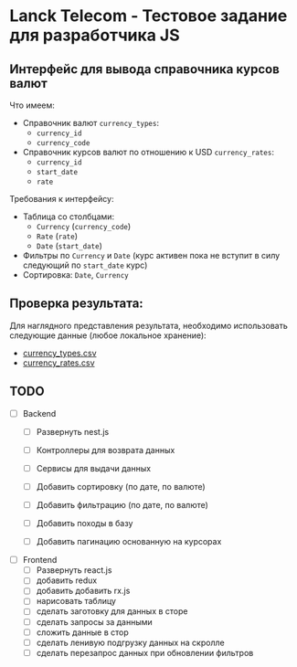 # Lanck Telecom - Тестовое задание для разработчика JS 

## Интерфейс для вывода справочника курсов валют

Что имеем:
-	Справочник валют `currency_types`:
    - `currency_id`
    - `currency_code`
-	Справочник курсов валют по отношению к USD `currency_rates`:
    - `currency_id` 
    - `start_date` 
    - `rate`


Требования к интерфейсу:
-	Таблица со столбцами:
    -	`Currency` (`currency_code`)
    -	`Rate` (`rate`)
    -	`Date` (`start_date`)
-	Фильтры по `Currency` и `Date` (курс активен пока не вступит в силу следующий по `start_date` курс)
-	Сортировка: `Date`, `Currency`


## Проверка результата:
Для наглядного представления результата, необходимо использовать следующие данные (любое локальное хранение):
- [currency_types.csv](https://github.com/dimazollo/LanckTele-TestTask/blob/main/currency_types.csv)
- [currency_rates.csv](https://github.com/dimazollo/LanckTele-TestTask/blob/main/currency_rates.csv)

## TODO
- [ ] Backend
  - [ ] Развернуть nest.js
  - [ ] Контроллеры для возврата данных
  - [ ] Сервисы для выдачи данных
  - [ ] Добавить сортировку (по дате, по валюте)
  - [ ] Добавить фильтрацию (по дате, по валюте)
  - [ ] Добавить походы в базу
  - [ ] Добавить пагинацию основанную на курсорах


- [ ] Frontend
  - [ ] Развернуть react.js
  - [ ] добавить redux
  - [ ] добавить добавить rx.js
  - [ ] нарисовать таблицу
  - [ ] сделать заготовку для данных в сторе
  - [ ] сделать запросы за данными
  - [ ] сложить данные в стор
  - [ ] сделать ленивую подгрузку данных на скролле
  - [ ] сделать перезапрос данных при обновлении фильтров
